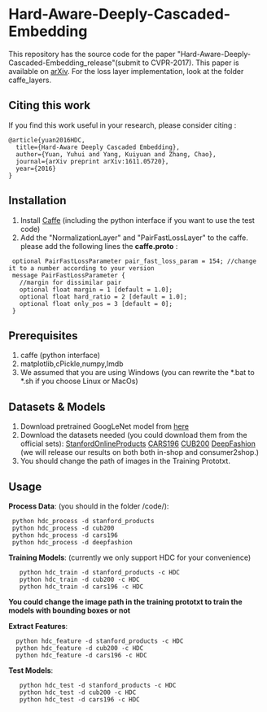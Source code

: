 # Hard-Aware-Deeply-Cascaded-Embedding

This repository has the source code for the paper "Hard-Aware-Deeply-Cascaded-Embedding_release"(submit to CVPR-2017). This paper is available
 on [arXiv](https://arxiv.org/abs/1611.05720). For the loss layer implementation, look at the folder caffe_layers.
 

## Citing this work
If you find this work useful in your research, please consider citing :

    @article{yuan2016HDC,
      title={Hard-Aware Deeply Cascaded Embedding},
      author={Yuan, Yuhui and Yang, Kuiyuan and Zhang, Chao},
      journal={arXiv preprint arXiv:1611.05720},
      year={2016}
    }
    
## Installation
1. Install [Caffe](https://github.com/BVLC/caffe) (including the python interface if you want to use the test code) 
2. Add the "NormalizationLayer" and "PairFastLossLayer" to the caffe.
please add the following lines the **caffe.proto** :
```
 optional PairFastLossParameter pair_fast_loss_param = 154; //change it to a number according to your version
 message PairFastLossParameter {
   //margin for dissimilar pair
   optional float margin = 1 [default = 1.0];
   optional float hard_ratio = 2 [default = 1.0];
   optional float only_pos = 3 [default = 0];
 }
```      
## Prerequisites
1. caffe (python interface)
2. matplotlib,cPickle,numpy,lmdb
3. We assumed that you are using Windows (you can rewrite the *.bat to *.sh if you choose Linux or MacOs)

## Datasets & Models 
1.  Download pretrained GoogLeNet model from [here](https://github.com/BVLC/caffe/tree/master/models/bvlc_googlenet)
2.  Download the datasets needed (you could download them from the official sets): [StanfordOnlineProducts](ftp://cs.stanford.edu/cs/cvgl/Stanford_Online_Products.zip)  [CARS196](http://ai.stanford.edu/~jkrause/cars/car_dataset.html) [CUB200](http://www.vision.caltech.edu/visipedia/CUB-200-2011.html) [DeepFashion](http://mmlab.ie.cuhk.edu.hk/projects/DeepFashion.html) (we will release our results on both both in-shop and consumer2shop.)
3.  You should change the path of images in the Training Prototxt.

## Usage
**Process Data**: (you should in the folder /code/):
```
 python hdc_process -d stanford_products
 python hdc_process -d cub200
 python hdc_process -d cars196
 python hdc_process -d deepfashion
```
   
**Training Models**: (currently we only support HDC for your convenience)
```
   python hdc_train -d stanford_products -c HDC
   python hdc_train -d cub200 -c HDC
   python hdc_train -d cars196 -c HDC
```
   **You could change the image path in the training prototxt to train the models with bounding boxes or not**
   
**Extract Features**:
 ```
   python hdc_feature -d stanford_products -c HDC
   python hdc_feature -d cub200 -c HDC
   python hdc_feature -d cars196 -c HDC
```
**Test Models**:
```
   python hdc_test -d stanford_products -c HDC
   python hdc_test -d cub200 -c HDC
   python hdc_test -d cars196 -c HDC
```

